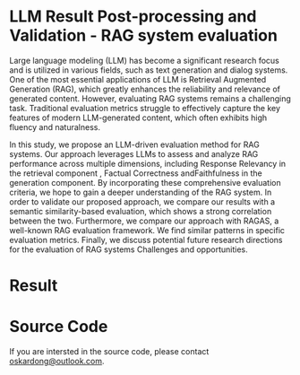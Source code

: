 # LLM Result Post-processing and Validation - RAG system evaluation
Large language modeling (LLM) has become a significant research focus and is utilized in various fields, such as text generation and dialog systems. One of the most essential applications of LLM is Retrieval Augmented Generation (RAG), which greatly enhances the reliability and relevance of generated content. However, evaluating RAG systems remains a challenging task. Traditional evaluation metrics struggle to effectively capture the key features of modern LLM-generated content, which often exhibits high fluency and naturalness. 

In this study, we propose an LLM-driven evaluation method for RAG systems. Our approach leverages LLMs to assess and analyze RAG performance across multiple dimensions, including Response Relevancy in the retrieval component , Factual Correctness andFaithfulness in the generation component. By incorporating these comprehensive evaluation criteria, we hope to gain a deeper understanding of the RAG system. In order to validate our proposed approach, we compare our results with a semantic similarity-based evaluation, which shows a strong correlation between the two. Furthermore, we compare our approach with RAGAS, a well-known RAG evaluation framework. We find similar patterns in specific evaluation metrics. Finally, we discuss potential future research directions for the evaluation of RAG systems Challenges and opportunities.

# Result







# Source Code

If you are intersted in the source code, please contact oskardong@outlook.com.

